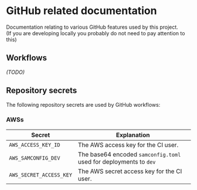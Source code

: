 # GitHub related documentation
Documentation relating to various GitHub features used by this project.  
(If you are developing locally you probably do not need to pay attention to this)

## Workflows
_(TODO)_

## Repository secrets
The following repository secrets are used by GitHub workflows:

### AWSs
| Secret | Explanation
|---|---|
|`AWS_ACCESS_KEY_ID`|The AWS access key for the CI user.|
|`AWS_SAMCONFIG_DEV`|The base64 encoded `samconfig.toml` used for deployments to `dev`|
|`AWS_SECRET_ACCESS_KEY`|The AWS secret access key for the CI user.|

